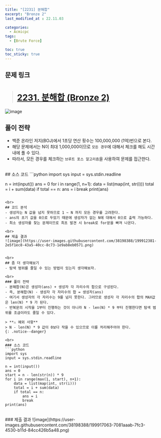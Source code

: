 ```yaml
---
title: "[2231] 분해합"
excerpt: "Bronze 2"
last_modified_at : 22.11.03

categories:
  - Acmicpc
tags:
  - [Brute Force]

toc: true
toc_sticky: true
---
```

## 문제 링크
> # [2231. 분해합 (Bronze 2)](https://www.acmicpc.net/problem/2231)  

![image](https://user-images.githubusercontent.com/38198388/199909671-718fc0ab-4c39-4509-94f3-3cf39c3bc847.png)
<br>  

## 풀이 전략
- 백준 온라인 저지(BOJ)에서 1초당 연산 횟수는 100,000,000 (1억)번으로 본다.
- 해당 문제에서는 N이 최대 1,000,000이므로 `모든 경우`에 대해서 체크를 해도 시간 내에 풀 수 있다.
- 따라서, 모든 경우를 체크하는 `브루트 포스 알고리즘`을 사용하여 문제를 접근한다.
  
<br>
## 소스 코드
```python
import sys
input = sys.stdin.readline

n = int(input())
ans = 0
for i in range(1, n+1):
    data = list(map(int, str(i)))
    total = i + sum(data)
    if total == n:
        ans = i
        break
print(ans)
```
  
<br>
## 코드 분석
- 생성자는 N 값을 넘지 못하므로 1 ~ N 까지 모든 경우를 고려한다.
- ans의 초기 값을 0으로 두었기 때문에 생성자가 없는 N에 대해서 0으로 출력 가능하다.
- 최소 생성자를 찾는 문제이므로 최초 발견 시 break로 for문을 빠져 나온다.
  
<br>
## 제출 결과  
![image](https://user-images.githubusercontent.com/38198388/199912381-2e5f1ec8-43a5-40cc-8c73-1e9ab8eb0571.png)

  
<br>
## 좀 더 생각해보기
- 탐색 범위를 줄일 수 있는 방법이 있는지 생각해보자.
  
<br>
### 풀이 전략
- 분해합(N)은 생성자(ans) + 생성자 각 자리수의 합으로 구성된다.
- 즉, 분해합(N) - 생성자 각 자리수의 합 = 생성자(ans)
- 여기서 생성자의 각 자리수는 9를 넘지 못한다. 그러므로 생성자 각 자리수의 합의 MAX값은 len(N) * 9 가 된다.
- 반복문의 시작을 1부터 진행하는 것이 아니라 N - len(N) * 9 부터 진행한다면 탐색 범위를 조금이라도 줄일 수 있다.  

> **⚠️ 예외 사항**  
> N - len(N) * 9 값이 0보다 작을 수 있으므로 이를 처리해주어야 한다.
{: .notice--danger}
  
<br>
### 소스 코드  
```python
import sys
input = sys.stdin.readline

n = int(input())
ans = 0
start = n - len(str(n)) * 9
for i in range(max(1, start), n+1):
    data = list(map(int, str(i)))
    total = i + sum(data)
    if total == n:
        ans = i
        break
print(ans)
```
  
<br>
### 제출 결과
![image](https://user-images.githubusercontent.com/38198388/199917063-7081aaab-7fc3-4530-b11d-84cc426b5a48.png)
